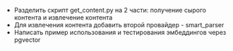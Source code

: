 * Разделить скрипт get_content.py на 2 части: получение сырого контента и извлечение контента
* Для извлечения контента добавить второй провайдер - smart_parser
* Написать пример использования и тестирования эмбеддингов через pgvector
